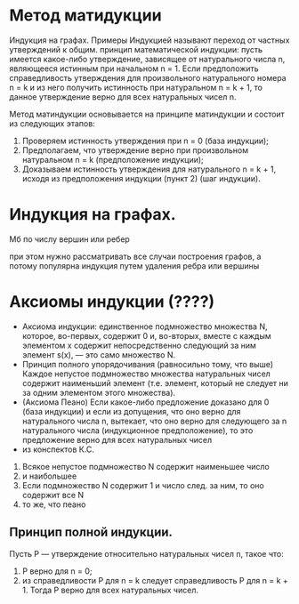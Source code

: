 # Метод матидукции
 Индукция на графах.
Примеры
Индукцией называют переход от частных утверждений к общим.
принцип математической индукции: пусть имеется
какое-либо утверждение, зависящее от натурального числа n, являющееся
истинным при начальном n = 1. Если предположить справедливость утверждения
для произвольного натурального номера n = k и из него получить истинность при
натуральном n = k + 1, то данное утверждение верно для всех натуральных чисел n.

Метод матиндукции основывается на принципе матиндукции и состоит из следующих этапов: 
1. Проверяем истинность утверждения при n = 0 (база индукции);
2. Предполагаем, что утверждение верно при произвольном натуральном n = k (предположение индукции);
3. Доказываем истинность утверждения для натурального n = k + 1,
исходя из предположения индукции (пункт 2) (шаг индукции).


# Индукция на графах.
Мб по числу вершин или ребер

при этом нужно рассматривать все случаи построения графов, а потому популярна индукция путем удаления ребра или вершины 

# Аксиомы индукции (????) 
*  Аксиома индукции: единственное подмножество множества N, которое, во-первых, содержит 0 и, во-вторых, вместе с каждым элементом x содержит непосредственно следующий за ним элемент s(x), — это само множество N.
*  Принцип полного упорядочивания (равносильно тому, что выше)   
Каждое непустое подмножество множества натуральных чисел содержит наименьший элемент (т.е. элемент, который не следует ни за одним элементом этого множества).
* (Аксиома Пеано) 
Если какое-либо предложение доказано для 0 (база индукции) и если из допущения, что оно верно для натурального числа n, вытекает, что оно верно для следующего за n натурального числа (индукционное предположение), то это предложение верно для всех натуральных чисел
 * из конспектов К.С.
 1. Всякое непустое подмножество N  содержит наименьшее число
 2. и наибольшее
 3. Если подмножество N содержит 1 и число след. за ним, то оно содержит все N
 4. то же, что пеано

## Принцип полной индукции.
 Пусть P — утверждение относительно натуральных чисел n, такое что:
1. P верно для n = 0;
2. из справедливости P для n = k следует справедливость P для n = k + 1.
Тогда P верно для всех натуральных чисел.
